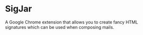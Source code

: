 # SigJar
A Google Chrome extension that allows you to create fancy HTML signatures which can be used when composing mails.
